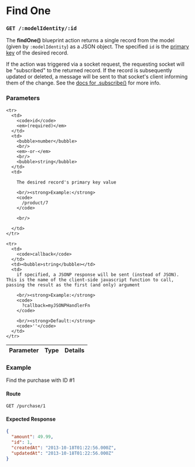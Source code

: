 # Find One



### `GET /:modelIdentity/:id`

<!--
<table>
  <thead>
    <tr>
      <th colspan="2">Blueprint Routes</th>
    </tr>
    <tr>
      <th>Type</th>
      <th>URL</th>
    </tr>
  </thead>
  <tbody>
    <tr>
      <td>REST</td>
      <td>
        <code>GET /:modelIdentity/:id</code>
      </td>
    </tr>
    <tr>
      <td>Shortcut</td>
      <td>
        <code>GET /:modelIdentity/findOne/:id</code>
      </td>
    </tr>
  </tbody>
</table>
-->

The **findOne()** blueprint action returns a single record from the model (given by `:modelIdentity`) as a JSON object.  The specified `id` is the [primary key]() of the desired record.

If the action was triggered via a socket request, the requesting socket will be "subscribed" to the returned record.  If the record is subsequently updated or deleted, a message will be sent to that socket's client informing them of the change.  See the [docs for .subscribe()](https://github.com/balderdashy/sails-docs/blob/master/reference/ModelMethods.md#subscriberequestrecordscontexts) for more info.


### Parameters

<table>
  <thead>
    <tr>
      <th>Parameter</th>
      <th>Type</th>
      <th>Details</th>
    </tr>
  </thead>
  <tbody>

    <tr>
      <td>
        <code>id</code>
        <em>(required)</em>
      </td>
      <td>
        <bubble>number</bubble>
        <br/>
        <em>-or-</em>
        <br/>
        <bubble>string</bubble>
      </td>
      <td>
        
        The desired record's primary key value

        <br/><strong>Example:</strong>
        <code>
          /product/7
        </code>

        <br/>

      </td>
    </tr>

    <tr>
      <td>
        <code>callback</code>
      </td>
      <td><bubble>string</bubble></td>
      <td>
        if specified, a JSONP response will be sent (instead of JSON).  This is the name of the client-side javascript function to call, passing the result as the first (and only) argument
        
        <br/><strong>Example:</strong>
        <code>
          ?callback=myJSONPHandlerFn
        </code>

        <br/><strong>Default:</strong>
        <code>''</code>
      </td>
    </tr>

  </tbody>
</table>


### Example
Find the purchase with ID #1

#### Route
`GET /purchase/1`


#### Expected Response

 ```json
 {
   "amount": 49.99,
   "id": 1,
   "createdAt": "2013-10-18T01:22:56.000Z",
   "updatedAt": "2013-10-18T01:22:56.000Z"
 }
 ```